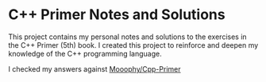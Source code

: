 # C++ Primer Notes and Solutions

This project contains my personal notes and solutions to the exercises in the C++ Primer (5th) book. I created this project to reinforce and deepen my knowledge of the C++ programming language.

I checked my answers against [Mooophy/Cpp-Primer](https://github.com/Mooophy/Cpp-Primer/tree/master)
